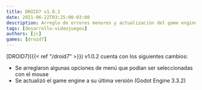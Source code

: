 ```yaml
---
title: DROID7 v1.0.2
date: 2021-06-22T03:25:00-03:00
description: Arreglo de errores menores y actualización del game engine...
tags: [desarrollo-videojuegos]
authors: [jc]
games: [droid7]
---
```


[DROID7]({{< ref "/droid7" >}}) v1.0.2 cuenta con los siguientes cambios:

-   Se arreglaron algunas opciones de menú que podían ser seleccionadas con el mouse
-   Se actualizó el game engine a su última versión (Godot Engine 3.3.2)

